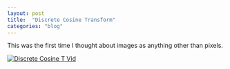 ```yaml
---
layout: post
title:  "Discrete Cosine Transform"
categories: "blog"
---
```


This was the first time I thought about images as anything other than pixels.

[![Discrete Cosine T Vid](http://img.youtube.com/vi/Q2aEzeMDHMA/0.jpg)](https://www.youtube.com/watch?v=Q2aEzeMDHMA)